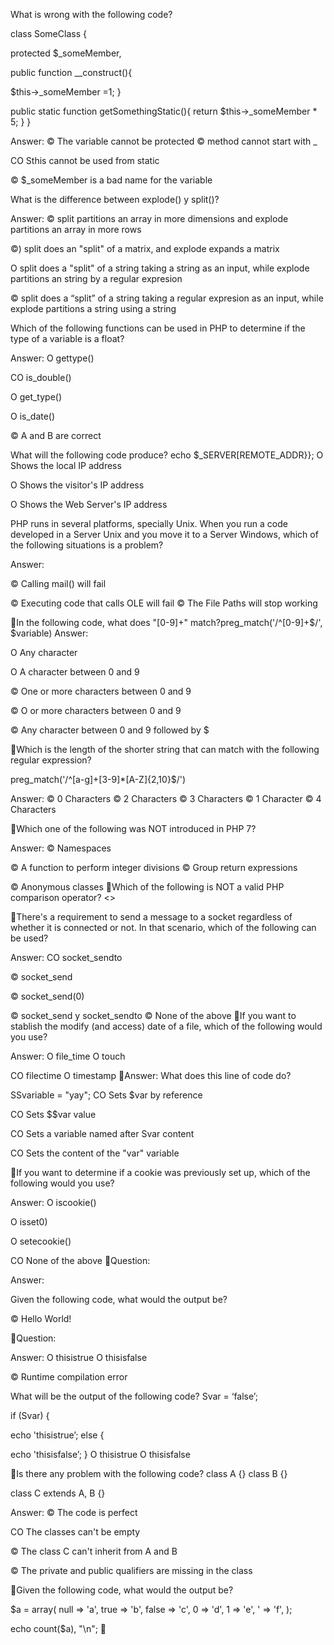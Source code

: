 What is wrong with the following code?

class SomeClass {

 protected $_someMember,

 public function __construct(){

  $this->_someMember =1;
 }

 public static function getSomethingStatic(){
  return $this->_someMember * 5;
 }
}
 

Answer:
© The variable cannot be protected
© method cannot start with _

CO Sthis cannot be used from static

© $_someMember is a bad name for the variable

What is the difference between explode() y split()?

Answer:
© split partitions an array in more dimensions and explode partitions an array in more rows

©) split does an "split" of a matrix, and explode expands a matrix

O split does a "split" of a string taking a string as an input, while explode partitions an string by a regular expresion

© split does a “split” of a string taking a regular expresion as an input, while explode partitions a string using a string

Which of the following functions can be used in PHP to determine if the type of a variable is a float?

Answer:
O gettype()

CO is_double()

O get_type()

O is_date()

© A and B are correct

What will the following code produce?
echo $_SERVER[REMOTE_ADDR}};
O Shows the local IP address

O Shows the visitor's IP address

O Shows the Web Server's IP address


PHP runs in several platforms, specially Unix. When you run a code developed in a Server Unix and
you move it to a Server Windows, which of the following situations is a problem?

Answer:

© Calling mail() will fail

© Executing code that calls OLE will fail
© The File Paths will stop working

In the following code, what does "[0-9]+" match?preg_match('/^[0-9]+$/', $variable)
Answer:

O Any character

O A character between 0 and 9

© One or more characters between 0 and 9

© O or more characters between 0 and 9

© Any character between 0 and 9 followed by $


Which is the length of the shorter string that can match with the following regular expression?

preg_match('/^[a-g]+[3-9]*[A-Z]{2,10}$/')

Answer:
© 0 Characters
© 2 Characters
© 3 Characters
© 1 Character
© 4 Characters

Which one of the following was NOT introduced in PHP 7?

Answer:
© Namespaces

© A function to perform integer divisions
© Group return expressions

© Anonymous classes
Which of the following is NOT a valid PHP comparison operator?
<>
 
There's a requirement to send a message to a socket regardless of whether it is connected or not.
In that scenario, which of the following can be used?

Answer:
CO socket_sendto

© socket_send

© socket_send(0)

© socket_send y socket_sendto
© None of the above
If you want to stablish the modify (and access) date of a file, which of the following would you use?

Answer:
O file_time
O touch

CO filectime
O timestamp
Answer:
What does this line of code do?

SSvariable = "yay";
CO Sets $var by reference

CO Sets $$var value

CO Sets a variable named after Svar content

CO Sets the content of the "var" variable


If you want to determine if a cookie was previously set up, which of the following would you use?

Answer:
O iscookie()

O isset0)

O setecookie()

CO None of the above
Question:

Answer:


Given the following code, what would the output be?
<?php
FUNCTION TEST()

{
ECHO Hello World!\n";

test();
?>
© Hello World!

Question:

Answer:
O thisistrue
O thisisfalse

© Runtime compilation error

What will be the output of the following code?
Svar = ‘false’;

if (Svar) {

echo 'thisistrue’;
else {

echo 'thisisfalse’;
}
O thisistrue
O thisisfalse

Is there any problem with the following code?
class A {}
class B {}

class C extends A, B {}

Answer:
© The code is perfect

CO The classes can't be empty

© The class C can't inherit from A and B

© The private and public qualifiers are missing in the class

Given the following code, what would the output be?

$a = array(
null => 'a',
true => 'b',
false => 'c',
0 => 'd',
1 => 'e',
' => 'f',
);

echo count($a), "\n";
